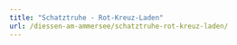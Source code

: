```yaml
---
title: "Schatztruhe - Rot-Kreuz-Laden"
url: /diessen-am-ammersee/schatztruhe-rot-kreuz-laden/
---
```

